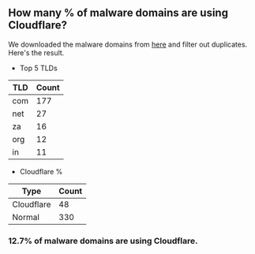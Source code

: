 ## How many % of malware domains are using Cloudflare?


We downloaded the malware domains from [here](https://urlhaus.abuse.ch) and filter out duplicates.
Here's the result.


[//]: # (start replacement)


- Top 5 TLDs

| TLD | Count |
| --- | --- |
| com | 177 |
| net | 27 |
| za | 16 |
| org | 12 |
| in | 11 |


- Cloudflare %

| Type | Count |
| --- | --- |
| Cloudflare | 48 |
| Normal | 330 |


### 12.7% of malware domains are using Cloudflare.